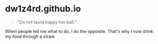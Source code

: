 # dw1z4rd.github.io

> "Do not taunt happy fun ball."

When people tell me what to do, I do the opposite. That's why I now drink my food through a straw.
